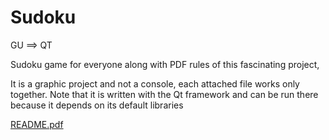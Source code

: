 # Sudoku

GU ==> QT 

Sudoku game for everyone along with PDF rules of this fascinating project, 

It is a graphic project and not a console, each attached file works only together.
Note that it is written with the Qt framework and can be run there because it depends on its default libraries



[README.pdf](https://github.com/M-Amin-Kiani/Sudoku/files/11221139/README.pdf)
